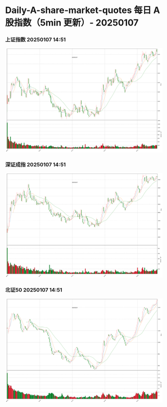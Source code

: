 
# Daily-A-share-market-quotes 每日 A 股指数（5min 更新）- 20250107

### 上证指数 20250107 14:51
![](./fig/2025/1/20250107-sh000001.png)

### 深证成指 20250107 14:51
![](./fig/2025/1/20250107-sz399001.png)

### 北证50 20250107 14:51
![](./fig/2025/1/20250107-bj899050.png)
